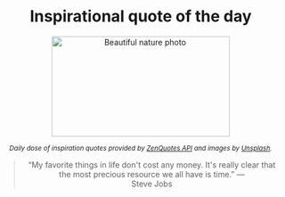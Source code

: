 
<div align="center">

# Inspirational quote of the day

<img src="./data/photo.jpeg" alt="Beautiful nature photo" width="320" height="180">

<sub><i>Daily dose of inspiration quotes provided by [ZenQuotes API](https://zenquotes.io/) and images by [Unsplash](https://unsplash.com/).</i></sub>


<blockquote>&ldquo;My favorite things in life don't cost any money. It's really clear that the most precious resource we all have is time.&rdquo; &mdash; <footer>Steve Jobs</footer></blockquote>

</div>

